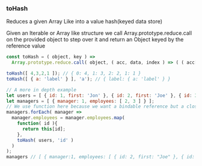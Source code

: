 ### toHash

Reduces a given Array Like into a value hash(keyed data store)

Given an Iterable or Array like structure we call Array.prototype.reduce.call on the provided object to step over it and return an Object keyed by the reference value

```js
const toHash = ( object, key ) =>
  Array.prototype.reduce.call( object, ( acc, data, index ) => ( ( acc[ !key ? index : data[ key ] ] = data ), acc ), {} ) )
```

```js
toHash([ 4,3,2,1 ]); // { 0: 4, 1: 3, 2: 2, 1: 1 }
toHash([ { a: 'label' } ], 'a'); // { label: { a: 'label' } }

// A more in depth example
let users = [ { id: 1, first: 'Jon' }, { id: 2, first: 'Joe' }, { id: 3, first: 'Moe' } ];
let managers = [ { manager: 1, employees: [ 2, 3 ] } ];
// We use function here because we want a bindable reference but a closure referencing the hash would work too
managers.forEach( manager =>
  manager.employees = manager.employees.map(
    function( id ){
      return this[id];
    },
    toHash( users, 'id' )
  )
);
managers // [ { manager:1, employees: [ { id: 2, first: "Joe" }, { id: 3, first: "Moe" } ] } ]
```
